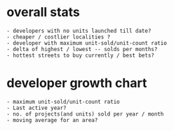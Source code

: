 # overall stats
	- developers with no units launched till date?
	- cheaper / costlier localities ?
	- developer with maximum unit-sold/unit-count ratio
	- delta of highest / lowest -- solds per months?
	- hottest streets to buy currently / best bets? 

# developer growth chart
	- maximum unit-sold/unit-count ratio
	- Last active year?
	- no. of projects(and units) sold per year / month
	- moving average for an area? 
